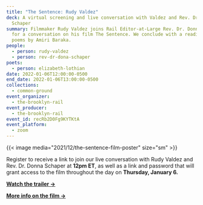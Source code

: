 ```yaml
---
title: "The Sentence: Rudy Valdez"
deck: A virtual screening and live conversation with Valdez and Rev. Dr. Donna
  Schaper
summary: Filmmaker Rudy Valdez joins Rail Editor-at-Large Rev. Dr. Donna Schaper
  for a conversation on his film The Sentence. We conclude with a reading of
  poems by Amiri Baraka.
people:
  - person: rudy-valdez
  - person: rev-dr-dona-schaper
poets:
  - person: elizabeth-lothian
date: 2022-01-06T12:00:00-0500
end_date: 2022-01-06T13:00:00-0500
collections:
  - common-ground
event_organizer:
  - the-brooklyn-rail
event_producer:
  - the-brooklyn-rail
event_id: recRb2D0Fg9KYTKtA
event_platform:
  - zoom
---
```

{{< image media="2021/12/the-sentence-film-poster" size="sm" >}}

Register to receive a link to join our live conversation with Rudy Valdez and Rev. Dr. Donna Schaper at **12pm ET**, as well as a link and password that will grant access to the film throughout the day on **Thursday, January 6.**

**[Watch the trailer →](https://www.thesentencedoc.com/the-trailer)**

**[More info on the film →](https://www.thesentencedoc.com/)**